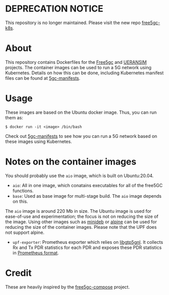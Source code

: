 # DEPRECATION NOTICE
This repository is no longer maintained. Please visit the new repo [free5gc-k8s](https://github.com/niloysh/free5gc-k8s).

# About
This repository contains Dockerfiles for the [Free5gc](https://github.com/free5gc/free5gc) and [UERANSIM](https://github.com/aligungr/UERANSIM) projects.
The container images can be used to run a 5G network using Kubernetes. Details on how this can be done, including Kubernetes manifest files can be found at [5gc-manifests](https://github.com/niloysh/5gc-manifests).

# Usage
These images are based on the Ubuntu docker image. Thus, you can run them as:
```
$ docker run -it <image> /bin/bash
```
Check out [5gc-manifests](https://github.com/niloysh/5gc-manifests) to see how you can run a 5G network based on these images using Kubernetes.




# Notes on the container images
You should probably use the `aio` image, which is built on Ubuntu:20.04. 
- `aio`: All in one image, which conatains executables for all of the free5GC functions.
- `base`: Used as base image for multi-stage build. The `aio` image depends on this.

The `aio` image is around 220 Mb in size. The Ubuntu image is used for ease-of-use and experimentation; the focus is not on reducing the size of the image. Using other images such as [minideb](https://github.com/bitnami/minideb) or [alpine](https://hub.docker.com/_/alpine) can be used for reducing the size of the container images. Please note that the UPF does not support alpine.

- `upf-exporter`: Prometheus exporter which relies on [libgtp5gnl](https://github.com/free5gc/libgtp5gnl). It collects Rx and Tx PDR statistics for each PDR and exposes these PDR statistics in [Prometheus format](https://prometheus.io/docs/concepts/metric_types/).

# Credit
These are heavily inspired by the [free5gc-compose](https://github.com/free5gc/free5gc-compose) project.
